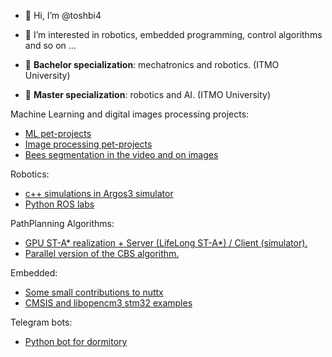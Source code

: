 - 👋 Hi, I’m @toshbi4
- 👀 I’m interested in robotics, embedded programming, control algorithms and so on ...

- 🌱 **Bachelor specialization**: mechatronics and robotics. (ITMO University) 
- 🌳 **Master specialization**: robotics and AI. (ITMO University) 


Machine Learning and digital images processing projects:
- [ML pet-projects](https://github.com/toshbi4/ml_pet_projects)
- [Image processing pet-projects](https://github.com/toshbi4/image_processing_pet_projects)
- [Bees segmentation in the video and on images](https://github.com/toshbi4/bees_segmentation)

Robotics:
- [c++ simulations in Argos3 simulator](https://github.com/toshbi4/argos3-examples)
- [Python ROS labs](https://github.com/toshbi4/ITMORobSoft)

PathPlanning Algorithms:
- [GPU ST-A* realization + Server (LifeLong ST-A*) / Client (simulator).](https://github.com/toshbi4/gpu-st-astar)
- [Parallel version of the CBS algorithm.](https://github.com/toshbi4/parallel-cbs)

Embedded:
- [Some small contributions to nuttx](https://github.com/toshbi4/incubator-nuttx)
- [CMSIS and libopencm3 stm32 examples](https://github.com/toshbi4/stm32examples)

Telegram bots:
- [Python bot for dormitory](https://github.com/toshbi4/dorm-bot)
